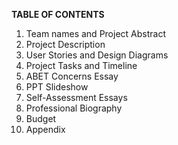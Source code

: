 **TABLE OF CONTENTS**
1. Team names and Project Abstract
2. Project Description
3. User Stories and Design Diagrams
4. Project Tasks and Timeline 
5. ABET Concerns Essay
6. PPT Slideshow
7. Self-Assessment Essays
8. Professional Biography
9. Budget
10. Appendix
